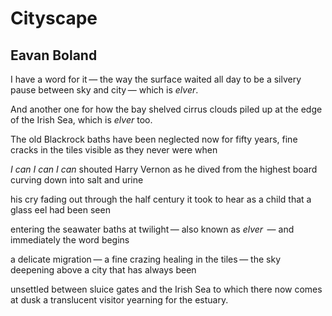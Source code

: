 # Cityscape
## Eavan Boland
I have a word for it —
the way the surface waited all day
to be a silvery pause between sky and city —
which is _elver_.

And another one for how
the bay shelved cirrus clouds
piled up at the edge of the Irish Sea,
which is _elver_ too.

The old Blackrock baths
have been neglected now for fifty years,
fine cracks in the tiles
visible as they never were when

 _I can I can I can_
shouted Harry Vernon as
he dived from the highest board
curving down into salt and urine

his cry fading out
through the half century it took
to hear as a child that a glass eel
had been seen

entering the seawater baths at twilight —
also known as _elver_  —
and immediately
the word begins

a delicate migration —
a fine crazing healing in the tiles —
the sky deepening above a city
that has always been

unsettled between sluice gates and the Irish Sea
to which there now comes at dusk
a translucent visitor
yearning for the estuary.